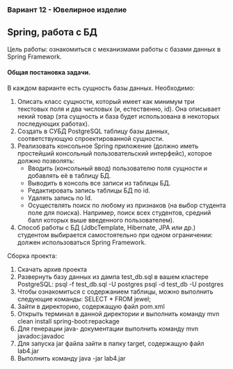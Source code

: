 <h3>Вариант 12 - Ювелирное изделие</h3>
 
<h2>Spring, работа с БД </h2>
 
  <p>Цель работы: ознакомиться с механизмами работы с базами данных в Spring Framework.</p>

  <h4>Общая постановка задачи. </h4>
 
 <p> В каждом варианте есть сущность базы данных. Необходимо: </p>
 	<ol>
  <li>  Описать класс сущности, который имеет как минимум три текстовых поля и два числовых (и, естественно, id). Она описывает некий товар (эта сущность и база будет использована в некоторых последующих работах).</li>
  <li>  Создать в СУБД PostgreSQL таблицу базы данных, соответствующую спроектированной сущности.
  <li>  Реализовать консольное Spring приложение (должно иметь простейший консольный пользовательский интерфейс), которое должно позволять:
    <ul>
       <li>  Вводить (консольный ввод) пользователю поля сущности и добавлять её в таблицу БД.</li>
       <li>  Выводить в консоль все записи из таблицы БД.</li>
      <li>  Редактировать запись таблицы БД по id.</li>
       <li>  Удалять запись по Id.</li>
       <li>  Осуществлять поиск по любому из признаков (на выбор студента поле для поиска). Например, поиск всех студентов, средний балл которых выше введенного пользователем).</li>
  	</ul></li>
  <li>   Способ работы с БД (JdbcTemplate, Hibernate, JPA или др.) студентом выбирается самостоятельно при одном ограничении: должен использоваться Spring Framework.</li>
 </ol>

 Сборка проекта:
 1. Скачать архив проекта
 2. Развернуть базу данных из дампа test_db.sql в вашем кластере PostgreSQL:
  psql -f test_db.sql -U postgres
  psql -d test_db -U postgres
 3. Чтобы ознакомиться с содержанием таблицы, можно выполнить следующие команды:  SELECT * FROM jewel;
 4. Зайти в директорию, содержащую файл pom.xml
 5. Открыть терминал в данной директории и выполнить команду mvn clean install spring-boot:repackage
 6. Для генерации java- документации выполнить команду mvn javadoc:javadoc
 7. Для запуска jar файла зайти в папку target, содержащую файл lab4.jar
 8. Выполнить команду java -jar lab4.jar


      
